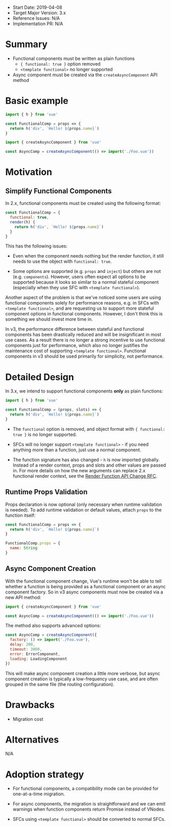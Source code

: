 - Start Date: 2019-04-08
- Target Major Version: 3.x
- Reference Issues: N/A
- Implementation PR: N/A

# Summary

- Functional components must be written as plain functions
  - `{ functional: true }` option removed
  - `<template functional>` no longer supported
- Async component must be created via the `createAsyncComponent` API method

# Basic example

``` js
import { h } from 'vue'

const FunctionalComp = props => {
  return h('div', `Hello! ${props.name}`)
}
```

``` js
import { createAsyncComponent } from 'vue'

const AsyncComp = createAsyncComponent(() => import('./Foo.vue'))
```

# Motivation

## Simplify Functional Components

In 2.x, functional components must be created using the following format:

``` js
const FunctionalComp = {
  functional: true,
  render(h) {
    return h('div', `Hello! ${props.name}`)
  }
}
```

This has the following issues:

- Even when the component needs nothing but the render function, it still needs to use the object with `functional: true`.

- Some options are supported (e.g. `props` and `inject`) but others are not (e.g. `components`). However, users often expect all options to be supported because it looks so similar to a normal stateful component (especially when they use SFC with `<template functional>`).

Another aspect of the problem is that we've noticed some users are using functional components solely for performance reasons, e.g. in SFCs with `<template functional>`, and are requesting us to support more stateful component options in functional components. However, I don't think this is something we should invest more time in.

In v3, the performance difference between stateful and functional components has been drastically reduced and will be insignificant in most use cases. As a result there is no longer a strong incentive to use functional components just for performance, which also no longer justifies the maintenance cost of supporting `<template functional>`. Functional components in v3 should be used primarily for simplicity, not performance.

# Detailed Design

In 3.x, we intend to support functional components **only** as plain functions:

``` js
import { h } from 'vue'

const FunctionalComp = (props, slots) => {
  return h('div', `Hello! ${props.name}`)
}
```

- The `functional` option is removed, and object format with `{ functional: true }` is no longer supported.

- SFCs will no longer support `<template functional>` - if you need anything more than a function, just use a normal component.

- The function signature has also changed - `h` is now imported globally. Instead of a render context, props and slots and other values are passed in. For more details on how the new arguments can replace 2.x functional render context, see the [Render Function API Change RFC](https://github.com/vuejs/rfcs/pull/28).

## Runtime Props Validation

Props declaration is now optional (only necessary when runtime validation is needed). To add runtime validation or default values, attach `props` to the function itself:

``` js
const FunctionalComp = props => {
  return h('div', `Hello! ${props.name}`)
}

FunctionalComp.props = {
  name: String
}
```

## Async Component Creation

With the functional component change, Vue's runtime won't be able to tell whether a function is being provided as a functional component or an async component factory. So in v3 async components must now be created via a new API method:

``` js
import { createAsyncComponent } from 'vue'

const AsyncComp = createAsyncComponent(() => import('./Foo.vue'))
```

The method also supports advanced options:

``` js
const AsyncComp = createAsyncComponent({
  factory: () => import('./Foo.vue'),
  delay: 200,
  timeout: 3000,
  error: ErrorComponent,
  loading: LoadingComponent
})
```

This will make async component creation a little more verbose, but async component creation is typically a low-frequency use case, and are often grouped in the same file (the routing configuration).

# Drawbacks

- Migration cost

# Alternatives

N/A

# Adoption strategy

- For functional components, a compatibility mode can be provided for one-at-a-time migration.

- For async components, the migration is straightforward and we can emit warnings when function components return Promise instead of VNodes.

- SFCs using `<template functional>` should be converted to normal SFCs.
